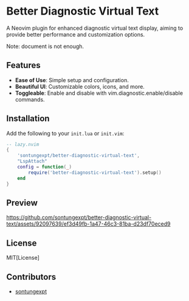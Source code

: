 # Better Diagnostic Virtual Text

A Neovim plugin for enhanced diagnostic virtual text display, aiming to provide better performance and customization options.

Note: document is not enough.


## Features

- **Ease of Use**: Simple setup and configuration.
- **Beautiful UI**: Customizable colors, icons, and more.
- **Toggleable**: Enable and disable with vim.diagnostic.enable/disable commands.

## Installation

Add the following to your `init.lua` or `init.vim`:

```lua
-- lazy.nvim
{
    'sontungexpt/better-diagnostic-virtual-text',
    "LspAttach"
    config = function(_)
        require('better-diagnostic-virtual-text').setup()
    end
}
```

## Preview
https://github.com/sontungexpt/better-diagnostic-virtual-text/assets/92097639/ef3d49fb-1a47-46c3-81ba-d23df70eced9
## License

MIT[License]

## Contributors

- [sontungexpt](https://github.com/sontungexpt)

